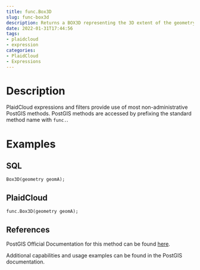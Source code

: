 ```yaml
---
title: func.Box3D
slug: func-box3d
description: Returns a BOX3D representing the 3D extent of the geometry
date: 2022-01-31T17:44:56
tags:
- plaidcloud
- expression
categories:
- PlaidCloud
- Expressions
---
```



# Description


PlaidCloud expressions and filters provide use of most non-administrative PostGIS methods. PostGIS methods are accessed by prefixing the standard method name with `func.`.



# Examples


## SQL



```
Box3D(geometry geomA);
```


## PlaidCloud



```
func.Box3D(geometry geomA);
```


## References


PostGIS Official Documentation for this method can be found [here](https://postgis.net/docs/manual-3.1/Box3D.html).



Additional capabilities and usage examples can be found in the PostGIS documentation.

